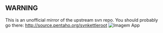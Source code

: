 WARNING
-------
This is an unofficial mirror of the upstream svn repo.  You should probably go
there: http://source.pentaho.org/svnkettleroot
![Imagem App](https://images.app.goo.gl/F4yUaBLbBgomy1rW9)
